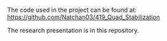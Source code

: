 The code used in the project can be found at: https://github.com/Natchan03/419_Quad_Stabilization

The research presentation is in this repository.